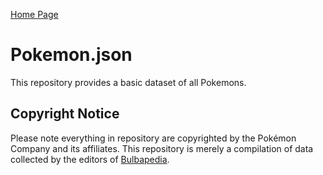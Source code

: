 [Home Page](https://giancotsu.github.io/pokemon.json/)

# Pokemon.json

This repository provides a basic dataset of all Pokemons.

## Copyright Notice

Please note everything in repository are copyrighted by the Pokémon Company and its affiliates.
This repository is merely a compilation of data collected by the editors of [Bulbapedia](https://bulbapedia.bulbagarden.net/wiki/Main_Page).
